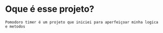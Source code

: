 # Oque é esse projeto?

    Pomodoro timer é um projeto que iniciei para aperfeiçoar minha logica e metodos